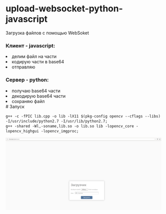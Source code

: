 # upload-websocket-python-javascript
Загрузка файлов с помощью WebSoket
<h3><strong>Клиент</strong> - javascript:</h3>
   <li>делим файл на части</li>
   <li>кодирую части в base64</li> 
   <li>отправляю</li>
<h3><strong>Сервер</strong> - python:</h3>
   <li>получаю base64 части</li> 
   <li>декодирую base64 части</li>
   <li>сохраняю файл</li>
# Запуск

   ```
   g++ -c -fPIC lib.cpp -o lib -lX11 $(pkg-config opencv --cflags --libs) -I/usr/include/python2.7 -I/usr/lib/python2.7;
   g++ -shared -Wl,-soname,lib.so -o lib.so lib -lopencv_core -lopencv_highgui -lopencv_imgproc;
   ```
   
<img src="https://github.com/evilsadko/upload-websocket-python-javascript/blob/master/%D0%A1%D0%BD%D0%B8%D0%BC%D0%BE%D0%BA%20%D1%8D%D0%BA%D1%80%D0%B0%D0%BD%D0%B0%20%D0%BE%D1%82%202019-10-07%2010-37-54.png" width="800" title="example">
